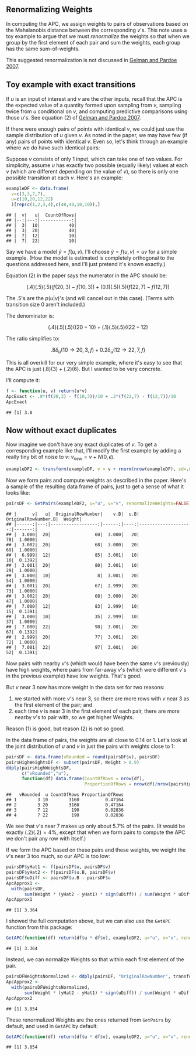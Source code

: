 


## Renormalizing Weights

In computing the APC, we assign weights to pairs of observations based on the Mahalanobis distance between the corresponding $v$'s. This note uses a toy example to argue that we must *renormalize* the weights so that when we group by the first element of each pair and sum the weights, each group has the same sum-of-weights.

This suggested renormalization is not discussed in [Gelman and Pardoe 2007](http://onlinelibrary.wiley.com/doi/10.1111/j.1467-9531.2007.00181.x/abstract).

## Toy example with exact transitions

If $u$ is an input of interest and $v$ are the other inputs, recall that the APC is the expected value of a quantity formed upon sampling from $v$, sampling twice from $u$ conditional on $v$, and computing predictive comparisons using those $u$'s. See equation (2) of [Gelman and Pardoe 2007](http://onlinelibrary.wiley.com/doi/10.1111/j.1467-9531.2007.00181.x/abstract).

If there were enough pairs of points with identical $v$, we could just use the sample distribution of $u$ given $v$. As noted in the paper, we may have few (if any) pairs of points with identical $v$. Even so, let's think through an example where we do have such identical pairs:

Suppose $v$ consists of only 1 input, which can take one of two values. For simplicity, assume $u$ has exactly two possible (equally likely) values at each $v$ (which are different depending on the value of $v$), so there is only one possible transition at each $v$. Here's an example:


```r
exampleDF <- data.frame(
  v=c(3,3,7,7),  
  u=c(10,20,12,22) 
  )[rep(c(1,2,3,4),c(40,40,10,10)),]
```



```
## |  v|   u|  CountOfRows|
## |--:|---:|------------:|
## |  3|  10|           40|
## |  3|  20|           40|
## |  7|  12|           10|
## |  7|  22|           10|
```


Say we have a model $\hat{y} = f(u,v)$. I'll choose $\hat{y} = f(u,v) = uv$ for a simple example. (How the model is estimated is completely orthogonal to the questions addressed here, and I'll just pretend it's known exactly.)

Equation (2) in the paper says the numerator in the APC should be:

$$(.4)(.5)(.5)(f(20,3) - f(10, 3)) + (0.1)(.5)(.5)(f(22,7) - f(12,7)) $$

The .5's are the $p(u|v)$'s (and will cancel out in this case). (Terms with transition size 0 aren't included.)

The denominator is:

$$(.4)(.5)(.5)((20 - 10) + (.1)(.5)(.5)((22 - 12)$$

The ratio simplifies to:

$$.8 \delta_u(10 \rightarrow 20, 3, f) + 0.2 \delta_u(12 \rightarrow 22, 7, f)$$

This is all overkill for our very simple example, where it's easy to see that the APC is just $(.8)(3) + (.2)(6)$. But I wanted to be very concrete.

I'll compute it:


```r
f <- function(u, v) return(u*v)
ApcExact <- .8*(f(20,3) - f(10,3))/10 + .2*(f(22,7) - f(12,7))/10
ApcExact
```

```
## [1] 3.8
```


## Now without exact duplicates

Now imagine we don't have any exact duplicates of $v$. To get a corresponding example like that, I'll modify the first example by adding a really tiny bit of noise to $v$: $v_{new} = v + N(0,\epsilon)$.


```r
exampleDF2 <- transform(exampleDF, v = v + rnorm(nrow(exampleDF), sd=.001))
```


Now we form pairs and compute weights as described in the paper. Here's a sample of the resulting data frame of pairs, just to get a sense of what it looks like:


```r
pairsDF <- GetPairs(exampleDF2, u="u", v="v", renormalizeWeights=FALSE)
```



```
## |      v|   u|  OriginalRowNumber|    v.B|  u.B|  OriginalRowNumber.B|  Weight|
## |------:|---:|------------------:|------:|----:|--------------------:|-------:|
## |  3.000|  20|                 60|  3.000|   20|                   78|  1.0000|
## |  3.002|  20|                 68|  3.000|   20|                   69|  1.0000|
## |  6.999|  12|                 85|  3.001|   10|                   10|  0.1392|
## |  3.001|  20|                 80|  3.001|   10|                   29|  1.0000|
## |  3.000|  10|                  8|  3.001|   20|                   54|  1.0000|
## |  3.001|  20|                 67|  2.999|   20|                   73|  1.0000|
## |  3.002|  20|                 68|  3.000|   20|                   47|  1.0000|
## |  7.000|  12|                 83|  2.999|   10|                   15|  0.1391|
## |  3.000|  10|                 35|  2.999|   10|                   37|  1.0000|
## |  7.000|  22|                 98|  3.001|   20|                   67|  0.1392|
## |  2.999|  20|                 77|  3.001|   20|                   72|  1.0000|
## |  7.001|  22|                 97|  3.001|   20|                   52|  0.1391|
```


Now pairs with nearby $v$'s (which would have been the same $v$'s previously) have high weights, where pairs from far-away $v$'s (which were different $v$'s in the previous example) have low weights. That's good.

But $v$ near 3 now has more weight in the data set for two reasons:

1. we started with more $v$'s near 3, so there are more rows with $v$ near 3 as the first element of the pair; and
2. each time $v$ is near $3$ in the first element of each pair, there are more nearby $v$'s to pair with, so we get higher Weights.

Reason (1) is good, but reason (2) is not so good.

In the data frame of pairs, the weights are all close to 0.14 or 1. Let's look at the joint distribution of $u$ and $v$ in just the pairs with weights close to 1:


```r
pairsDF <- data.frame(vRounded = round(pairsDF$v), pairsDF)
pairsHighWeightsDF <- subset(pairsDF, Weight > 0.9)
ddply(pairsHighWeightsDF,
      c("vRounded","u"), 
      function(df) data.frame(CountOfRows = nrow(df),
                              ProportionOfRows = nrow(df)/nrow(pairsHighWeightsDF)))
```

```
##   vRounded  u CountOfRows ProportionOfRows
## 1        3 10        3160          0.47164
## 2        3 20        3160          0.47164
## 3        7 12         190          0.02836
## 4        7 22         190          0.02836
```


We see that $v$'s near 7 makes up only about 5.7% of the pairs. (It would be exactly $(.2)(.2) = 4$%, except that when we form pairs to compute the APC we don't pair any row with itself.)

If we form the APC based on these pairs and these weights, we weight the $v$'s near 3 too much, so our APC is too low:


```r
pairsDF$yHat1 <- f(pairsDF$u, pairsDF$v)
pairsDF$yHat2 <- f(pairsDF$u.B, pairsDF$v)
pairsDF$uDiff <- pairsDF$u.B - pairsDF$u
ApcApprox1 <- 
  with(pairsDF,
       sum(Weight * (yHat2 - yHat1) * sign(uDiff)) / sum(Weight * uDiff * sign(uDiff)))
ApcApprox1
```

```
## [1] 3.364
```


I showed the full computation above, but we can also use the ```GetAPC``` function from this package:


```r
GetAPC(function(df) return(df$u * df$v), exampleDF2, u="u", v="v", renormalizeWeights=FALSE)
```

```
## [1] 3.364
```


Instead, we can normalize Weights so that within each first element of the pair. 


```r
pairsDFWeightsNormalized <- ddply(pairsDF, "OriginalRowNumber", transform, Weight = Weight/sum(Weight))
ApcApprox2 <- 
  with(pairsDFWeightsNormalized, 
       sum(Weight * (yHat2 - yHat1) * sign(uDiff)) / sum(Weight * uDiff * sign(uDiff)))
ApcApprox2
```

```
## [1] 3.854
```


These renormalized Weights are the ones returned from ```GetPairs``` by default, and used in ```GetAPC``` by default:


```r
GetAPC(function(df) return(df$u * df$v), exampleDF2, u="u", v="v", renormalizeWeights=TRUE)
```

```
## [1] 3.854
```


